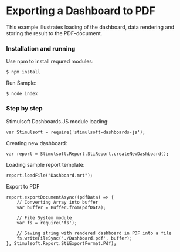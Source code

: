 # Exporting a Dashboard to PDF

This example illustrates loading of the dashboard, data rendering and storing the result to the PDF-document.

### Installation and running
Use npm to install requred modules:

    $ npm install
    
Run Sample:

    $ node index

### Step by step
Stimulsoft Dashboards.JS module loading:

    var Stimulsoft = require('stimulsoft-dashboards-js');

Creating new dashboard:

    var report = Stimulsoft.Report.StiReport.createNewDashboard();

Loading sample report template:

    report.loadFile("Dashboard.mrt");

Export to PDF

	report.exportDocumentAsync((pdfData) => {
        // Converting Array into buffer
        var buffer = Buffer.from(pdfData);

        // File System module
        var fs = require('fs');

        // Saving string with rendered dashboard in PDF into a file
        fs.writeFileSync('./Dashboard.pdf', buffer);
    }, Stimulsoft.Report.StiExportFormat.Pdf);
